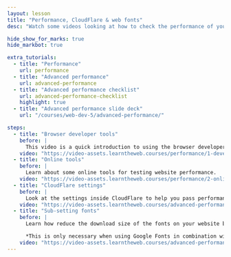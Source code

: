 ```yaml
---
layout: lesson
title: "Performance, CloudFlare & web fonts"
desc: "Watch some videos looking at how to check the performance of your website, set up CloudFlare for better performance & delaying font loading."

hide_show_for_marks: true
hide_markbot: true

extra_tutorials:
  - title: "Performance"
    url: performance
  - title: "Advanced performance"
    url: advanced-performance
  - title: "Advanced performance checklist"
    url: advanced-performance-checklist
    highlight: true
  - title: "Advanced performance slide deck"
    url: "/courses/web-dev-5/advanced-performance/"

steps:
  - title: "Browser developer tools"
    before: |
      This video is a quick introduction to using the browser developer tools to test the performance of your website.
    video: "https://video-assets.learntheweb.courses/performance/1-developer-tools.mp4"
  - title: "Online tools"
    before: |
      Learn about some online tools for testing website performance.
    video: "https://video-assets.learntheweb.courses/performance/2-online-tools.mp4"
  - title: "CloudFlare settings"
    before: |
      Look at the settings inside CloudFlare to help you pass performance tests.
    video: "https://video-assets.learntheweb.courses/advanced-performance/7-cloudflare.mp4"
  - title: "Sub-setting fonts"
    before: |
      Learn how reduce the download size of the fonts on your website by removing all the extra characters that you don’t actually use on your website.

      *This is only necessary when using Google Fonts in combination with the “Delaying font rendering” technique described below.*
    video: "https://video-assets.learntheweb.courses/advanced-performance/4-sub-set.mp4"
---
```

